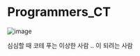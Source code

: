 # Programmers_CT
![image](https://github.com/Minseojeonn/Programmers_CT/assets/83704225/4a021b9f-fb34-4fea-a44a-7c7cac80c942)


심심할 때 코테 푸는 이상한 사람 ..
이 되려는 사람
